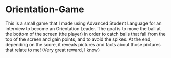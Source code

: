 # Orientation-Game
This is a small game that I made using Advanced Student Language for an interview to become
an Orientation Leader. The goal is to move the ball at the bottom of the screen (the player)
in order to catch balls that fall from the top of the screen and gain points, and to avoid the
spikes. At the end, depending on the score, it reveals pictures and facts about those pictures 
that relate to me! (Very great reward, I know)
